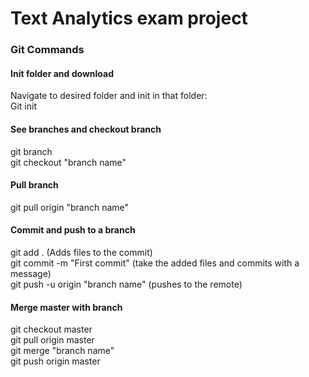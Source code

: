 # Text Analytics exam project

### Git Commands

#### Init folder and download
Navigate to desired folder and init in that folder:<br>
Git init

#### See branches and checkout branch
git branch <br>
git checkout "branch name"<br>

#### Pull branch
git pull origin "branch name"<br>

#### Commit and push to a branch
git add . (Adds files to the commit)<br>
git commit -m "First commit" (take the added files and commits with a message)<br>
git push -u origin "branch name" (pushes to the remote)<br>

#### Merge master with branch
git checkout master<br>
git pull origin master<br>
git merge "branch name"<br>
git push origin master<br>
